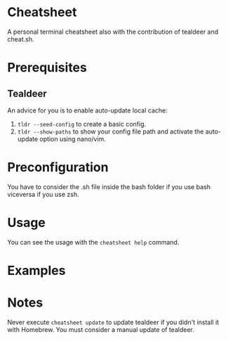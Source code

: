 # Cheatsheet
A personal terminal cheatsheet also with the contribution of tealdeer and cheat.sh.


# Prerequisites


   ## Tealdeer
   An advice for you is to enable auto-update local cache:<br/>
   
   1. `tldr --seed-config` to create a basic config.
   2. `tldr --show-paths` to show your config file path and activate the auto-update option using nano/vim.


# Preconfiguration
   You have to consider the .sh file inside the bash folder if you use bash viceversa if you use zsh.


# Usage  
   You can see the usage with the `cheatsheet help` command.


# Examples


# Notes 
   Never execute `cheatsheet update` to update tealdeer if you didn't install it with Homebrew. You must consider a manual update of tealdeer.
  
